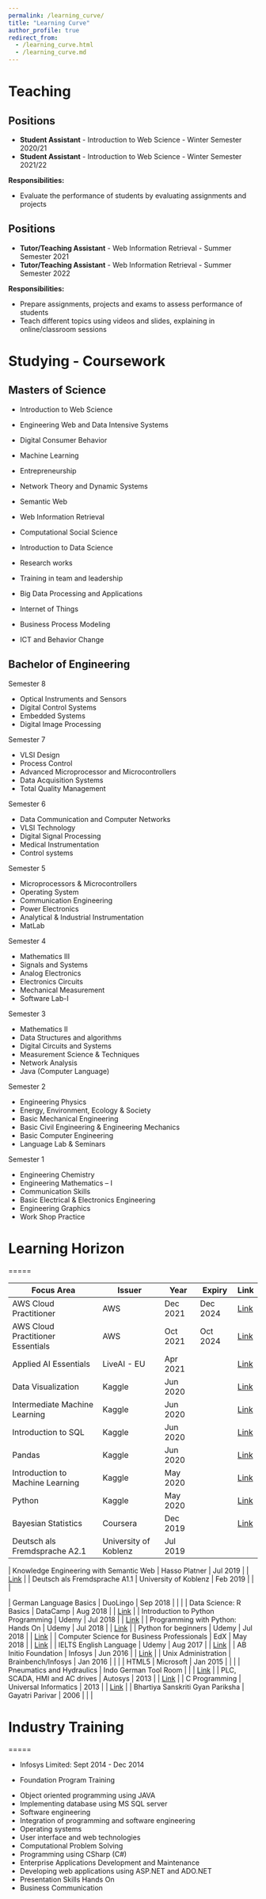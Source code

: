 ```yaml
---
permalink: /learning_curve/
title: "Learning Curve"
author_profile: true
redirect_from: 
  - /learning_curve.html
  - /learning_curve.md
---
```


# Teaching 

## **Positions**
* **Student Assistant** - Introduction to Web Science - Winter Semester 2020/21
* **Student Assistant** - Introduction to Web Science - Winter Semester 2021/22

**Responsibilities:**
* Evaluate the performance of students by evaluating assignments and projects


## **Positions**
* **Tutor/Teaching Assistant** - Web Information Retrieval - Summer Semester 2021
* **Tutor/Teaching Assistant** - Web Information Retrieval - Summer Semester 2022


**Responsibilities:**
* Prepare assignments, projects and exams to assess performance of students
* Teach different topics using videos and slides, explaining in online/classroom sessions



# Studying - Coursework

## Masters of Science 

* Introduction to Web Science
* Engineering Web and Data Intensive Systems
* Digital Consumer Behavior
* Machine Learning
* Entrepreneurship

* Network Theory and Dynamic Systems
* Semantic Web
* Web Information Retrieval
* Computational Social Science

* Introduction to Data Science
* Research works
* Training in team and leadership

* Big Data Processing and Applications
* Internet of Things
* Business Process Modeling
* ICT and Behavior Change


## Bachelor of Engineering

Semester 8
* Optical Instruments and Sensors
* Digital Control Systems                                                        
* Embedded Systems                                                                        
* Digital Image Processing

Semester 7
* VLSI Design                                                                             
* Process Control
* Advanced Microprocessor and Microcontrollers            
* Data Acquisition Systems
* Total Quality Management   

Semester 6
* Data Communication and Computer Networks              
* VLSI Technology
* Digital Signal Processing                                                        
* Medical Instrumentation
* Control systems

Semester 5
* Microprocessors & Microcontrollers                                
* Operating System                                                                
* Communication Engineering
* Power Electronics
* Analytical & Industrial Instrumentation
* MatLab     

Semester 4
* Mathematics III
* Signals and Systems                 
* Analog Electronics
* Electronics Circuits
* Mechanical Measurement
* Software Lab-I   

Semester 3
* Mathematics II
* Data Structures and algorithms                                    
* Digital Circuits and Systems                                                 
* Measurement Science & Techniques
* Network Analysis
* Java (Computer Language) 

Semester 2
* Engineering Physics
* Energy, Environment, Ecology & Society
* Basic Mechanical Engineering
* Basic Civil Engineering & Engineering Mechanics
* Basic Computer Engineering                                        
* Language Lab & Seminars

Semester 1
* Engineering Chemistry
* Engineering Mathematics – I
* Communication Skills
* Basic Electrical & Electronics Engineering
* Engineering Graphics
* Work Shop Practice

# Learning Horizon

=====

| Focus Area 	| Issuer 	| Year 	| Expiry 	| Link 	|
|---	|---	|---	|---	|---	|
| AWS Cloud Practitioner 	| AWS 	| Dec 2021 	| Dec 2024 	| [Link](https://www.credly.com/badges/31b333f8-2a66-4e15-b2a8-6de3cf160dc3/public_url)|
| AWS Cloud Practitioner Essentials 	| AWS 	| Oct 2021 	| Oct 2024 	| [Link](https://www.dropbox.com/s/p5xd4z78fvexiay/Aditya%20Mehta%20AWS_CCP_Essential_Certificate.pdf?dl=0) |
| Applied AI Essentials 	| LiveAI - EU 	| Apr 2021 	|  	|  [Link](https://www.dropbox.com/s/h8859u08uh4zsgn/Aditya%20AAIE%20Certificate.pdf?dl=0)	|
| Data Visualization 	| Kaggle 	| Jun 2020 	|  	|  [Link](https://www.dropbox.com/s/9ncjoiatcojxfqn/Aditya%20Mehta%20-%20Data%20Visualization.pdf?dl=0)	|
| Intermediate Machine Learning 	| Kaggle 	| Jun 2020 	|  	|  [Link](https://www.dropbox.com/s/wwvf91zq1c3179p/Aditya%20Mehta%20-%20Intermediate%20Machine%20Learning.pdf?dl=0)	|
| Introduction to SQL 	| Kaggle 	| Jun 2020 	|  	| [Link](https://www.dropbox.com/s/o8mljkiwcroxas0/Aditya%20Mehta%20-%20Intro%20to%20SQL.pdf?dl=0) 	|
| Pandas 	| Kaggle 	| Jun 2020 	|  	|  [Link](https://www.dropbox.com/s/9vkk7aoqssp7a6r/Aditya%20Mehta%20-%20Pandas.pdf?dl=0)	|
| Introduction to Machine Learning 	| Kaggle 	| May 2020 	|  	|  [Link](https://www.dropbox.com/s/nlundrgcmkkj64z/Aditya%20Mehta%20-%20Intro%20to%20Machine%20Learning.pdf?dl=0)	|
| Python 	| Kaggle 	| May 2020 	|  	| [Link](https://www.dropbox.com/s/6o9jtpwahz9w5lu/Aditya%20Mehta%20-%20Python.pdf?dl=0) 	|
| Bayesian Statistics 	| Coursera 	| Dec 2019 	|  	| [Link](https://www.coursera.org/account/accomplishments/certificate/8VPNFDM8D3FU) 	|
| Deutsch als Fremdsprache A2.1 	| University of Koblenz 	| Jul 2019 	|  	|  	| 
<!-- [Link](https://www.dropbox.com/s/bj7n00mtrcb64ts/Deutsch%20Certificate%20A2.pdf?dl=0) -->
| Knowledge Engineering with Semantic Web 	| Hasso Platner 	| Jul 2019 	|  	| [Link](https://www.dropbox.com/s/yogi0ssojjrxej0/semanticweb_ConfirmationOfParticipation.pdf?dl=0) 	|
| Deutsch als Fremdsprache A1.1 	| University of Koblenz 	| Feb 2019 	|  	|  	|
<!-- [Link](https://www.dropbox.com/s/he0jtn9kc2bpt4t/Deutsch%20Certificate%20A1.pdf?dl=0) -->
| German Language Basics 	| DuoLingo 	| Sep 2018 	|  	|  	|
| Data Science: R Basics 	| DataCamp 	| Aug 2018 	|  	| [Link](https://www.datacamp.com/statement-of-accomplishment/course/e89283c4c63e11aac133fbff4a97a1eb49f8bee9) 	|
| Introduction to Python Programming 	| Udemy 	| Jul 2018 	|  	| [Link](https://www.udemy.com/certificate/UC-60L98OS2/) 	|
| Programming with Python: Hands On 	| Udemy 	| Jul 2018 	|  	| [Link](https://www.udemy.com/certificate/UC-AH1OU2HY/) 	|
| Python for beginners 	| Udemy 	| Jul 2018 	|  	| [Link](https://www.udemy.com/certificate/UC-Q2HVH9WQ/) 	|
| Computer Science for Business Professionals 	| EdX 	| May 2018 	|  	| [Link](https://courses.edx.org/certificates/user/3392462/course/course-v1:HarvardX+CS50B+Business) 	|
| IELTS English Language 	| Udemy 	| Aug 2017 	|  	| [Link](https://www.udemy.com/certificate/UC-FVSQY8E8/) 	|
| AB Initio Foundation 	| Infosys 	| Jun 2016 	|  	| [Link](https://www.dropbox.com/s/kme6jhk25ayjjqr/Infosys%20Ab%20Initio%20Foundation%20Certificate.pdf?dl=0) 	|
| Unix Administration 	| Brainbench/Infosys 	| Jan 2016 	|  	|  	|
| HTML5 	| Microsoft 	| Jan 2015 	|  	|  	|
| Pneumatics and Hydraulics 	| Indo German Tool Room 	|  	|  	| [Link](https://www.dropbox.com/s/jkm2rdi38qhuh8h/IGTR%20Training%20Pneumatics%20Hydraulics.pdf?dl=0)  	|
| PLC, SCADA, HMI and AC drives 	| Autosys 	| 2013 	|  	| [Link](https://www.dropbox.com/s/4gf2exe04hex912/Autosys%20Training%20PLC%20SCADA%20HMI%20AC%20Drives.pdf?dl=0) |
| C Programming 	| Universal Informatics 	| 2013 	|  	|  [Link](https://www.dropbox.com/s/hmofnqc3okbx66l/Universal%20Informatics%20Training.pdf?dl=0)	|
| Bhartiya Sanskriti Gyan Pariksha 	| Gayatri Parivar 	| 2006 	|  	|  	|


# Industry Training
=====
* Infosys Limited: Sept 2014 - Dec 2014

* Foundation Program Training

+ Object oriented programming using JAVA
+ Implementing database using MS SQL server
+ Software engineering
+ Integration of programming and software engineering
+ Operating systems
+ User interface and web technologies
+ Computational Problem Solving
+ Programming using CSharp (C#)
+ Enterprise Applications Development and Maintenance
+ Developing web applications using ASP.NET and ADO.NET
+ Presentation Skills Hands On
+ Business Communication
